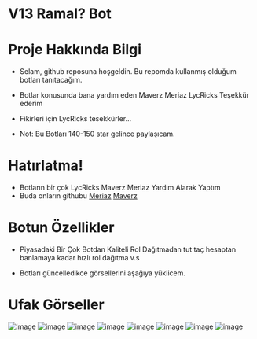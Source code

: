 # V13 Ramal? Bot

# Proje Hakkında Bilgi

* Selam, github reposuna hoşgeldin. Bu repomda kullanmış olduğum botları tanıtacağım.
* Botlar konusunda bana yardım eden Maverz Meriaz LycRicks Teşekkür ederim
* Fikirleri için LycRicks tesekkürler...


* Not: Bu Botları 140-150 star gelince paylaşıcam.



# Hatırlatma!
* Botların bir çok LycRicks Maverz Meriaz Yardım Alarak Yaptım
* Buda onların githubu [Meriaz](https://github.com/xMeriaz) [Maverz](https://github.com/Maverzz)

# Botun Özellikler

* Piyasadaki Bir Çok Botdan Kaliteli Rol Dağıtmadan tut taç hesaptan banlamaya kadar hızlı rol dağıtma v.s

* Botları güncelledikce görsellerini aşağıya yüklicem.

# Ufak Görseller
![image](https://cdn.discordapp.com/attachments/1001567119344926740/1007380163497050143/setupkomut.png)
![image](https://cdn.discordapp.com/attachments/1001567119344926740/1007380162221985792/help_komutu.png)
![image](https://cdn.discordapp.com/attachments/1001567119344926740/1007380162939203624/ecrolalma_komut.png)
![image](https://cdn.discordapp.com/attachments/1001567119344926740/1007380162570092554/menu_komut.png)
![image](https://cdn.discordapp.com/attachments/1001567119344926740/1007380091652804618/kontrol_komutu.png)
![image](https://cdn.discordapp.com/attachments/887034843089748008/999094222407860345/Adsz.png)
![image](https://cdn.discordapp.com/attachments/1001567119344926740/1007380701013889104/hg_mesaji.png)
![image](https://cdn.discordapp.com/attachments/1001567119344926740/1007383748075061248/invite_mesaj.png)
